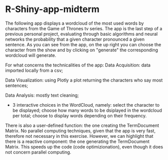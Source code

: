 # R-Shiny-app-midterm

The following app displays a wordcloud of the most used words by characters from the Game of Thrones tv series. The app is the last step of a previous personal project, evaluating through basic algorithms and neural networks the probability that a given character pronounced a given sentence.
As you can see from the app, on the up right you can choose the character from the show and by clicking on "generate" the corresponding wordcloud will generate.

For what concerns the technicalities of the app:
  Data Acquisition: data imported locally from a csv;
  
  Data Visualization: using Plotly a plot returning the characters who say most sentences;
  
  Data Analysis: mostly text cleaning;
  - 3 interactive choices in the WordCloud, namely: select the character to be displayed; choose how many words to be dsiplayed in the wordcloud per total; choose to display words depending on their frequency.
 
There is also a user-defined function: the one creating the TermDocument Matrix.
No parallel computing techniques, given that the app is very fast, therefore not necessary in this exercise. However, we can highlight that there is a reactive component: the one generating the TermDocument Matrix. This speeds up the code (code optimizionation), even though it does not concern parallel computing.
